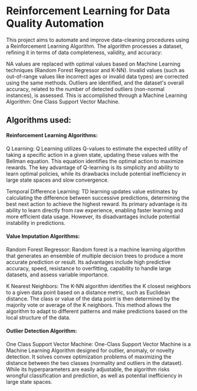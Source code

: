 # Reinforcement Learning for Data Quality Automation

This project aims to automate and improve data-cleaning procedures using a Reinforcement Learning Algorithm. The algorithm processes a dataset, refining it in terms of data completeness, validity, and accuracy:

NA values are replaced with optimal values based on Machine Learning techniques (Random Forest Regressor and K-NN).
Invalid values (such as out-of-range values like incorrect ages or invalid data types) are corrected using the same methods.
Outliers are identified, and the dataset's overall accuracy, related to the number of detected outliers (non-normal instances), is assessed. This is accomplished through a Machine Learning Algorithm: One Class Support Vector Machine.

## Algorithms used: 
#### Reinforcement Learning Algorithms: 
Q Learning: Q Learning utilizes Q-values to estimate the expected utility of taking a specific action in a given state, updating these values with the Bellman equation. This equation identifies the optimal action to maximize rewards. The key advantage of Q-learning is its simplicity and ability to learn optimal policies, while its drawbacks include potential inefficiency in large state spaces and slow convergence.

Temporal Difference Learning: TD learning updates value estimates by calculating the difference between successive predictions, determining the best next action to achieve the highest reward. Its primary advantage is its ability to learn directly from raw experience, enabling faster learning and more efficient data usage. However, its disadvantages include potential instability in predictions.

#### Value Imputation Algorithms: 
Random Forest Regressor: Random forest is a machine learning algorithm that generates an ensemble of multiple decision trees to produce a more accurate prediction or result. Its advantages include high predictive accuracy, speed, resistance to overfitting, capability to handle large datasets, and assess variable importance.

K Nearest Neighbors: The K-NN algorithm identifies the K closest neighbors to a given data point based on a distance metric, such as Euclidean distance. The class or value of the data point is then determined by the majority vote or average of the K neighbors. This method allows the algorithm to adapt to different patterns and make predictions based on the local structure of the data.

#### Outlier Detection Algorithm: 
One Class Support Vector Machine: One-Class Support Vector Machine is a Machine Learning Algorithm designed for outlier, anomaly, or novelty detection. It solves convex optimization problems of maximizing the distance between the two classes (normality and outliers in the dataset). While its hyperparameters are easily adjustable, the algorithm risks wrongful classification and prediction, as well as potential inefficiency in large state spaces. 

